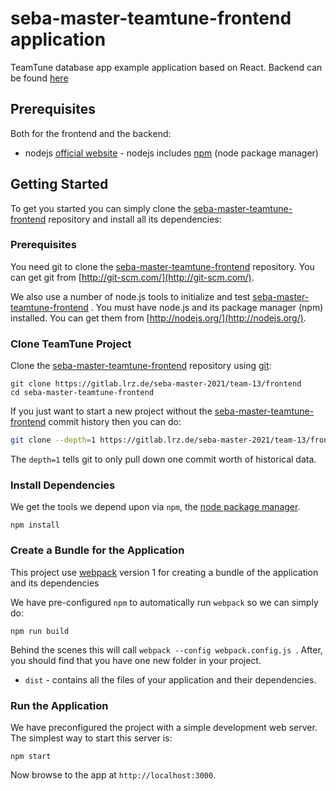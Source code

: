 # seba-master-teamtune-frontend application

TeamTune database app example application based on React. Backend can be found [here](https://github.com/sebischair/seba-master-movie-backend)

## Prerequisites

Both for the frontend and the backend:

-   nodejs [official website](https://nodejs.org/en/) - nodejs includes [npm](https://www.npmjs.com/) (node package manager)

## Getting Started

To get you started you can simply clone the [seba-master-teamtune-frontend](https://gitlab.lrz.de/seba-master-2021/team-13/backend) repository and install all its dependencies:

### Prerequisites

You need git to clone the [seba-master-teamtune-frontend](https://gitlab.lrz.de/seba-master-2021/team-13/frontend) repository. You can get git from [http://git-scm.com/](http://git-scm.com/).

We also use a number of node.js tools to initialize and test [seba-master-teamtune-frontend](https://github.com/sebischair/seba-master-movie-frontend/) . You must have node.js and its package manager (npm) installed. You can get them from [http://nodejs.org/](http://nodejs.org/).

### Clone TeamTune Project

Clone the [seba-master-teamtune-frontend](https://gitlab.lrz.de/seba-master-2021/team-13/frontend) repository using [git](http://git-scm.com/):

```
git clone https://gitlab.lrz.de/seba-master-2021/team-13/frontend
cd seba-master-teamtune-frontend
```

If you just want to start a new project without the [seba-master-teamtune-frontend](https://gitlab.lrz.de/seba-master-2021/team-13/frontend) commit history then you can do:

```bash
git clone --depth=1 https://gitlab.lrz.de/seba-master-2021/team-13/frontend <your-project-name>
```

The `depth=1` tells git to only pull down one commit worth of historical data.

### Install Dependencies

We get the tools we depend upon via `npm`, the [node package manager](https://www.npmjs.com).

```
npm install
```

### Create a Bundle for the Application

This project use [webpack](https://github.com/webpack/webpack) version 1 for creating a bundle of the application and its dependencies

We have pre-configured `npm` to automatically run `webpack` so we can simply do:

```
npm run build
```

Behind the scenes this will call `webpack --config webpack.config.js `. After, you should find that you have one new folder in your project.

-   `dist` - contains all the files of your application and their dependencies.

### Run the Application

We have preconfigured the project with a simple development web server. The simplest way to start
this server is:

```
npm start
```

Now browse to the app at `http://localhost:3000`.